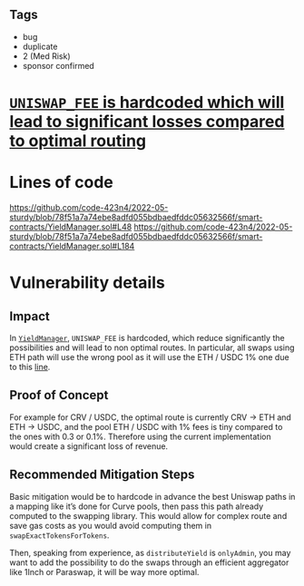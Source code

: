 ## Tags

- bug
- duplicate
- 2 (Med Risk)
- sponsor confirmed

# [`UNISWAP_FEE` is hardcoded which will lead to significant losses compared to optimal routing](https://github.com/code-423n4/2022-05-sturdy-findings/issues/48) 

# Lines of code

https://github.com/code-423n4/2022-05-sturdy/blob/78f51a7a74ebe8adfd055bdbaedfddc05632566f/smart-contracts/YieldManager.sol#L48
https://github.com/code-423n4/2022-05-sturdy/blob/78f51a7a74ebe8adfd055bdbaedfddc05632566f/smart-contracts/YieldManager.sol#L184


# Vulnerability details

## Impact
In [`YieldManager`](https://github.com/code-423n4/2022-05-sturdy/blob/78f51a7a74ebe8adfd055bdbaedfddc05632566f/smart-contracts/YieldManager.sol#L48), `UNISWAP_FEE` is hardcoded, which reduce significantly the possibilities and will lead to non optimal routes. In particular, all swaps using ETH path will use the wrong pool as it will use the ETH / USDC 1% one due to this [line](https://github.com/sturdyfi/code4rena-may-2022/blob/d53f4f5f0b7b33a66e0081294be6117f6d6e17b4/contracts/protocol/libraries/swap/UniswapAdapter.sol#L50). 


## Proof of Concept
For example for CRV / USDC, the optimal route is currently CRV -> ETH and ETH -> USDC, and the pool ETH / USDC with 1% fees is tiny compared to the ones with 0.3 or 0.1%. Therefore using the current implementation would create a significant loss of revenue.


## Recommended Mitigation Steps
Basic mitigation would be to hardcode in advance the best Uniswap paths in a mapping like it’s done for Curve pools, then pass this path already computed to the swapping library. This would allow for complex route and save gas costs as you would avoid computing them in `swapExactTokensForTokens`.

Then, speaking from experience, as `distributeYield` is `onlyAdmin`, you may want to add the possibility to do the swaps through an efficient aggregator like 1Inch or Paraswap, it will be way more optimal.

